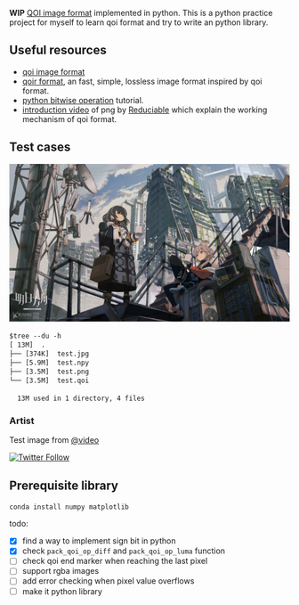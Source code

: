 **WIP** [QOI image format](https://github.com/phoboslab/qoi) implemented in python.
This is a python practice project for myself to learn qoi format and try to write an python library.

## Useful resources
* [qoi image format](https://qoiformat.org)
* [qoir format](https://github.com/nigeltao/qoir), an fast, simple, lossless image format inspired by qoi format.
* [python bitwise operation](https://realpython.com/python-bitwise-operators/) tutorial.
* [introduction video](https://www.bilibili.com/video/BV1Wg411d7Kp) of png by [Reduciable](https://www.youtube.com/@Reducible) which explain the working mechanism of qoi format.

## Test cases

![test image](./data/background.jpg)

```shell
$tree --du -h
[ 13M]  .
├── [374K]  test.jpg
├── [5.9M]  test.npy
├── [3.5M]  test.png
└── [3.5M]  test.qoi

  13M used in 1 directory, 4 files
```

### Artist

Test image from [@video](https://www.bilibili.com/video/BV11z4y1X7V5/)

[![Twitter Follow](https://img.shields.io/twitter/follow/arcticcave)](https://twitter.com/arcticcave)

## Prerequisite library

```shell
conda install numpy matplotlib
```

todo:
* [x] find a way to implement sign bit in python
* [x] check `pack_qoi_op_diff` and `pack_qoi_op_luma` function
* [ ] check qoi end marker when reaching the last pixel
* [ ] support rgba images
* [ ] add error checking when pixel value overflows
* [ ] make it python library
